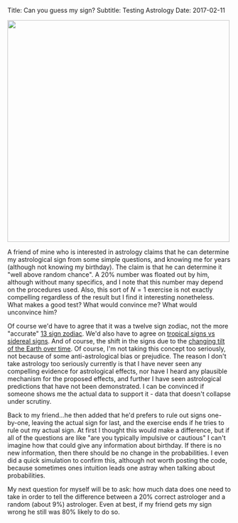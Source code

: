 Title: Can you guess my sign?
Subtitle: Testing Astrology
Date: 2017-02-11

<img src="images/nasa_zodiac.jpg" width=500  align=center>

A friend of mine who is interested in astrology claims that he can determine my astrological sign from some simple questions, and knowing me for years (although not knowing my birthday).  The claim is that he can determine it "well above random chance".   A 20% number was floated out by him, although without many specifics, and I note that this number may depend on the procedures used. Also, this sort of $N=1$ exercise is not exactly compelling regardless of the result but I find it interesting nonetheless. What makes a good test?  What would convince me?  What would unconvince him?

Of course we'd have to agree that it was a twelve sign zodiac, not the more "accurate" [13 sign zodiac](http://nasa.tumblr.com/post/150688852794/zodiac).  We'd also have to agree on [tropical signs vs sidereal signs](https://en.wikipedia.org/wiki/Sidereal_and_tropical_astrology).  And of course, the shift in the signs due to the [changing tilt of the Earth over time](http://www.livescience.com/9292-wobbly-earth-means-horoscope-wrong.html).  Of course, I'm not taking this concept too seriously, not because of some anti-astrological bias or prejudice.  The reason I don't take astrology too seriously currently is that I have never seen any compelling evidence for astrological effects, nor have I heard any plausible mechanism for the proposed effects, and further I have seen astrological predictions that have not been demonstrated.  I can be convinced if someone shows me the actual data to support it - data that doesn't collapse under scrutiny.  

Back to my friend...he then added that he'd prefers to rule out signs one-by-one, leaving the actual sign for last, and the exercise ends if he tries to rule out my actual sign. At first I thought this would make a difference, but if all of the questions are like "are you typically impulsive or cautious" I can't imagine how that could give any information about birthday.  If there is no new information, then there should be no change in the probabilities.  I even did a quick simulation to confirm this, although not worth posting the code, because sometimes ones intuition leads one astray when talking about probabilities. 

My next question for myself will be to ask: how much data does one need to take in order to tell the difference between a 20% correct astrologer and a random (about 9%) astrologer.  Even at best, if my friend gets my sign wrong he still was 80% likely to do so.  